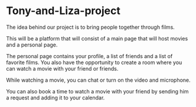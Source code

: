 # Tony-and-Liza-project

The idea behind our project is to bring people together through films.

This will be a platform that will consist of a main page that will host movies and a personal page.

The personal page contains your profile, a list of friends and a list of favorite films. You also have the opportunity to create a room where you can watch a movie with your friend or friends.

While watching a movie, you can chat or turn on the video and microphone.

You can also book a time to watch a movie with your friend by sending him a request and adding it to your calendar.
